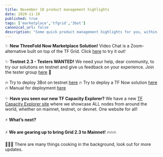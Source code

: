 ```yaml
---
title: November 10 product management highlights
date: 2020-11-10
published: true
tags: ['marketplace','tfgrid','3bot']
canonical_url: false
description: "Some quick product management highlights for you, within, & a major thank you to everyone working so hard on these products and solutions every day!"
---
```


✨ **New ThreeFold Now Marketplace Solution!**
Video Chat is a Zoom-alternative built on top of the TF Grid. Click [here](https://marketplace.threefold.io/marketplace/#/solutions/meetings) to try it out!
<br/>
<br/>
✨ **Testnet 2.3 - Testers WANTED!**
We need your help, dear community, to try our solutions on testnet and give us feedback on your experience. Join the tester group [here](https://t.me/joinchat/TSI25Ee-RcQaOmieYJ9Yyg) 💪
<br/>
<br/>
🔥 Try to deploy 3Bot on testnet [here](http://deploy3bot.testnet.grid.tf/)
🔥 Try to deploy a TF Now solution [here](http://marketplace.threefold.io/)
🔥 Manual for deployment [here](http://manual.threefold.io/)
<br/>
<br/>
✨ **Have you seen our new TF Capacity Explorer?**
We have a new [TF Capacity Explorer site](http://explorer.threefold.io/) where we showcase ALL nodes from around the world, whether on mainnet, testnet, or devnet. One website for all!
<br/>
<br/>
⚡️ **What’s next?**
<br/>
<br/>
⚡️ **We are gearing up to bring Grid 2.3 to Mainnet!** 🔥🔥🔥
<br/>
<br/>
🥘🥘🥘 There are many things cooking in the background, look out for more updates.
